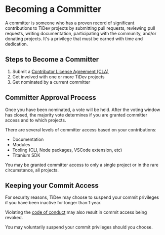 # Becoming a Committer

A committer is someone who has a proven record of significant contributions to TiDev projects by submitting pull requests, reviewing pull requests, writing documentation, participating with the community, and/or donating projects. It's a privilege that must be earned with time and dedication.

## Steps to Become a Committer

1. Submit a [Contributor License Agreement (CLA)](https://github.com/tidev/organization-docs/blob/main/AUTHORIZED_CONTRIBUTORS.md)
2. Get involved with one or more TiDev projects
3. Get nominated by a current committer

## Committer Approval Process

Once you have been nominated, a vote will be held. After the voting window has closed, the majority vote determines if you are granted committer access and to which projects.

There are several levels of committer access based on your contributions:

 * Documentation
 * Modules
 * Tooling (CLI, Node packages, VSCode extension, etc)
 * Titanium SDK

You may be granted committer access to only a single project or in the rare circumstance, all projects.

## Keeping your Commit Access

For security reasons, TiDev may choose to suspend your commit privileges if you have been inactive for longer than 1 year.

Violating the [code of conduct](https://github.com/tidev/organization-docs/blob/main/CODE_OF_CONDUCT.md) may also result in commit access being revoked.

You may voluntarily suspend your commit privileges should you choose.
